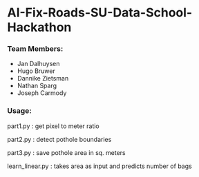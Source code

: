 # AI-Fix-Roads-SU-Data-School-Hackathon

### Team Members:

- Jan Dalhuysen
- Hugo Bruwer
- Dannike Zietsman
- Nathan Sparg
- Joseph Carmody

### Usage:

part1.py : get pixel to meter ratio

part2.py : detect pothole boundaries

part3.py : save pothole area in sq. meters

learn_linear.py : takes area as input and predicts number of bags
